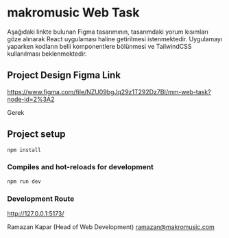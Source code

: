 # makromusic Web Task

Aşağıdaki linkte bulunan Figma tasarımının, tasarımdaki yorum kısımları göze alınarak React uygulaması haline getirilmesi istenmektedir. Uygulamayı yaparken kodların belli komponentlere bölünmesi ve TailwindCSS kullanılması beklenmektedir.

## Project Design Figma Link
https://www.figma.com/file/NZU09bgJq29z1T292Dz7BI/mm-web-task?node-id=2%3A2

Gerek

## Project setup
```
npm install
```

### Compiles and hot-reloads for development
```
npm run dev
```

### Development Route
http://127.0.0.1:5173/

Ramazan Kapar (Head of Web Development)
ramazan@makromusic.com
